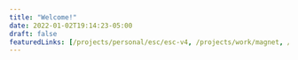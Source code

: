 ```yaml
---
title: "Welcome!"
date: 2022-01-02T19:14:23-05:00
draft: false
featuredLinks: [/projects/personal/esc/esc-v4, /projects/work/magnet, /projects/academic/ocilloscope, /projects/personal/esc/esc-v2,  ]
---
```







